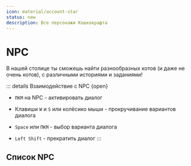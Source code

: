 ```yaml
---
icon: material/account-star
status: new
description: Все персонажи Кошкокрафта
---
```


# NPC

В нашей столице ты сможешь найти разнообразных котов (и даже не очень котов), с различными историями и заданиями!

::: details Взаимодействие с NPC {open}

- `ПКМ` на NPC - активировать диалог

- Клавиши `W` и `S` или колёсико мыши - прокручивание вариантов диалога

- `Space` или `ПКМ` - выбор варианта диалога

- `Left Shift` - прекратить диалог
:::

## Список NPC

<CardGrid>
  <Card>
    <template #title>Путеводитель</template>
    <template #content>
        <p>Находится у точки спавна, отвечает на самые частые вопросы и позволяет телепортироваться в любую сторону на 3500 блоков!</p>
    </template>
  </Card>

  <Card>
    <template #title>Бармен</template>
    <template #content>
        <p>Миша - самый добрый парень в столице! Владеет собственным баром "Баюн" и выдаёт котикам ежедневные квесты! Они обновляются в 00:00 по МСК.</p>
    </template>
  </Card>

</CardGrid>



<CardGrid>
  <Card>
    <template #title>Банкир</template>
    <template #content>
        <p>Банкир сидит в банке, и позволяет пополнять или снимать со своего счёта АРы!</p>
    </template>
  </Card>

  <Card>
    <template #title>Священница</template>
    <template #content>
        <p>Вера - служительница недостроенного храма при Всекотце, даёт благословение и хорошие эффекты раз в сутки. Через неё можно пожертвовать АРы в храм, от чего благословение будет иметь более сильный эффект.</p>
    </template>
  </Card>

</CardGrid>



<CardGrid>
  <Card>
    <template #title>Администратор</template>
    <template #content>
        <p>Администратор поможет заполнить все необходимые бумажки для оформления собственного клана!</p>
    </template>
  </Card>

  <Card>
    <template #title>Рыбак</template>
    <template #content>
        <p>Некогда владыка морей и гроза океанов теперь пришвартовался в городе смотрителем маяка и скупает рыбу!</p>
    </template>
  </Card>

</CardGrid>

<CardGrid>
  <Card>
    <template #title>Валера</template>
    <template #content>
        <p>У Валеры работа простая - через него можно увидеть вживую все Наборы Обликов!</p>
    </template>
  </Card>

  <Card v-tooltip="'Enter your username'">
    <template #title >Музыкант</template>
    <template #content>
        <p>Музыкант позволяет создать кастомную пластинку с музыкой из Внешнего мира - с Youtube, Soundcloud, Bandcamp или даже трансляции Twitch!</p>
        <p>За 32 АРа ты сможешь сделать десять кастомных пластинок. Или девять раз ошибиться =)</p>
        <p>Подробнее про пластинки - <a href="/gameplay/unique/voicechat.md">в статье про войсчат</a></p>
    </template>
  </Card>

</CardGrid>

<!-- <div class="grid cards" markdown>


-  **Путеводитель** - гид по серверу!

    ***

    Находится у точки спавна, отвечает на самые частые вопросы и позволяет телепортироваться в любую сторону на 3500 блоков!


- **Бармен** - ежедневные квесты!

    ***

    **Миша** - самый добрый парень в столице! Владеет собственным баром "Баюн" и выдаёт котикам ежедневные квесты! Они обновляются в 00:00 по МСК.

    [Позиция на карте](../../info/map.md#__tabbed_1_6 "<img src="../../../assets/map/spawn_bar.png"></img>")

- **Банкир** - операции с АРами

    ***

    Банкир сидит *очевидно* в банке, и позволяет пополнять или снимать со своего счёта АРы!

    [Позиция на карте](../../info/map.md#__tabbed_1_2 "<img src="../../../assets/map/spawn_bank.png"></img>")

- **Священница** - благословение Всекотца

    ***

    **Вера** - служительница недостроенного храма при Всекотце, даёт благословение и хорошие эффекты раз в сутки. Через неё можно пожертвовать АРы в храм, от чего благословение будет иметь более сильный эффект.

    [Позиция на карте](../../info/map.md#__tabbed_1_8 "<img src="../../../assets/map/spawn_church.png"></img>")

- **Администратор** - создать клан

    ***

    **Администратор** - поможет заполнить все необходимые бумажки для оформления собственного клана!
    
    Подробнее о кланах - [по этой ссылке](../../unique/clans).

    [Позиция на карте](../../info/map.md#__tabbed_1_9 "<img src="../../../assets/map/spawn_admin.png"></img>")

- **Валера** - посмотреть наборы обликов

    ***
    
    У **Валеры** работа простая - через него можно увидеть вживую все Наборы Обликов!
    
    О них - [по этой ссылке](../../info/donate.md).

    [Позиция на карте](../../info/map.md#__tabbed_1_2 "<img src="../../../assets/map/spawn_valera.png"></img>")

- **Рыбак** - продать рыбу

    ***

    Некогда владыка морей и гроза океанов теперь пришвартовался в городе смотрителем маяка и скупает рыбу!

    О рыбках и их ценах [по этой ссылке](fishing.md).

    [Позиция на карте](../../info/map.md#__tabbed_1_2 "<img src="../../../assets/map/spawn_beacon.png"></img>")

- **Музыкант** - кастомные пластинки

    ***

    Музыкант позволяет создать **кастомную пластинку** с музыкой из **Внешнего мира** - с Youtube, Soundcloud, Bandcamp или даже трансляции Twitch!

    За 32 АРа ты сможешь сделать **десять** кастомных пластинок. Или девять раз ошибиться =)

    Подробнее про пластинки - [в статье про войсчат](../unique/voicechat.md).

    [Позиция на карте](../../info/map.md#__tabbed_1_2 "<img src="../../../assets/map/spawn_music.png"></img>")

- **Мудрый бездомный** - #hopecore

    ***

    Находится за баром Баюн. Раздаёт жизненную мудрость.

- **Тимурчик** - помощь с магазинами

    ***

    Даёт простенькие гайды на создание магазинов и аренде территорий в Торговой зоне.

    [Позиция на карте](../../info/map.md#__tabbed_1_9 "<img src="../../../assets/map/spawn_trade.png"></img>")

- **Че░░░ы░ ░░рг░░░ц** - ???

    ***

    Он░ поя░░яет░я в ░екот░рые дн░ на ч░с в ка░░░░░░░░░

    ░░░░ ░░░░░ ░░ ░░░░░ ░░░░░░░░ ░░░░░░ ░░░░.

</div>
 -->

